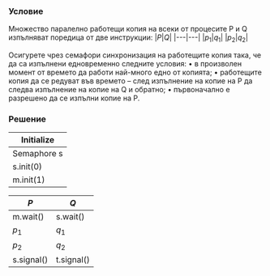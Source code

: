 ### Условие

Множество паралелно работещи копия на всеки от процесите P и Q изпълняват
поредица от две инструкции:
|$P$|$Q$|
|---|---|
|$p_1$|$q_1$|
|$p_2$|$q_2$|

Осигурете чрез семафори синхронизация на работещите копия така, че да са изпълнени едновременно следните условия:
• в произволен момент от времето да работи най-много едно от копията;
• работещите копия да се редуват във времето – след изпълнение на копие на P да следва
изпълнение на копие на Q и обратно;
• първоначално е разрешено да се изпълни копие на P.

### Решение


| Initialize  |
|-------------|
| Semaphore s |
| s.init(0)   |
| m.init(1)   |

| $P$        | $Q$       |
|------------|-----------|
| m.wait()   | s.wait()  |
| $p_1$      | $q_1$     |
| $p_2$      | $q_2$     |
| s.signal() | t.signal()|